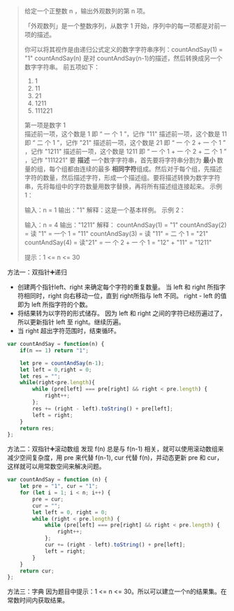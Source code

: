 

> 给定一个正整数 n ，输出外观数列的第 n 项。
> 
> 「外观数列」是一个整数序列，从数字 1 开始，序列中的每一项都是对前一项的描述。
> 
> 你可以将其视作是由递归公式定义的数字字符串序列：countAndSay(1) = "1"
> countAndSay(n) 是对 countAndSay(n-1)的描述，然后转换成另一个数字字符串。
>  前五项如下：
> 
> 1.   1
> 2.    11
> 3.    21
> 4.    1211
> 5.    111221 
> 
> 第一项是数字 1  
> 描述前一项，这个数是 1 即 “ 一 个 1 ”，记作 "11" 
> 描述前一项，这个数是 11 即 “ 二 个 1 ”，记作 "21" 
> 描述前一项，这个数是 21 即 “ 一 个 2 + 一 个 1 ” ，记作 "1211"
> 描述前一项，这个数是 1211 即 “ 一 个 1 + 一 个 2 + 二 个 1 ” ，记作 "111221" 
> 要 **描述** 一个数字字符串，首先要将字符串分割为 **最小** 数量的组，每个组都由连续的最多 **相同字符**组成。然后对于每个组，先描述字符的数量，然后描述字符，形成一个描述组。要将描述转换为数字字符串，先将每组中的字符数量用数字替换，再将所有描述组连接起来。
示例 1：
> 
> 输入：n = 1 
> 输出："1" 
> 解释：这是一个基本样例。 
> 示例 2：
> 
> 输入：n = 4 
> 输出："1211"
>  解释： 
>  countAndSay(1) = "1" 
>  countAndSay(2) = 读 "1" = 一个 1 = "11" 
>  countAndSay(3) = 读 "11" = 二 个 1 = "21" 
>  countAndSay(4) = 读"21" = 一 个 2 + 一 个 1 = "12" + "11" = "1211"  
> 
> 提示：1 <= n <= 30

方法一：双指针➕递归

 - 创建两个指针left、right 来确定每个字符的重复数量。 当 left 和 right 所指字符相同时，right 向右移动一位，直到 right所指与 left 不同。  right - left 的值即为 left 所指字符的个数。
 - 将结果转为以字符的形式储存。 因为 left 和 right 之间的字符已经历遍过了，所以更新指针 left 至 right。继续历遍。
 - 当 right 超出字符范围时，结束循环。

```javascript
var countAndSay = function(n) {
    if(n == 1) return "1";

    let pre = countAndSay(n-1);
    let left = 0,right = 0;
    let res = "";
    while(right<pre.length){
        while (pre[left] === pre[right] && right < pre.length) {
            right++;
        };
        res += (right - left).toString() + pre[left];
        left = right;
    }
    return res;
};
```

方法二：双指针➕滚动数组
发现 f(n) 总是与 f(n-1) 相关，就可以使用滚动数组来减少空间复杂度，用 pre 来代替 f(n-1), cur 代替 f(n)，并动态更新 pre 和 cur，这样就可以用常数空间来解决问题。


```javascript
var countAndSay = function (n) {
    let pre = "1", cur = "1";
    for (let i = 1; i < n; i++) {
        pre = cur;
        cur = "";
        let left = 0, right = 0;
        while (right < pre.length) {
            while (pre[left] === pre[right] && right < pre.length) {
                right++;
            };
            cur += (right - left).toString() + pre[left];
            left = right;
        }
    }
    return cur;
};
```
方法三：字典
因为题目中提示：1 <= n <= 30。所以可以建立一个n的结果集。在常数时间内获取结果。